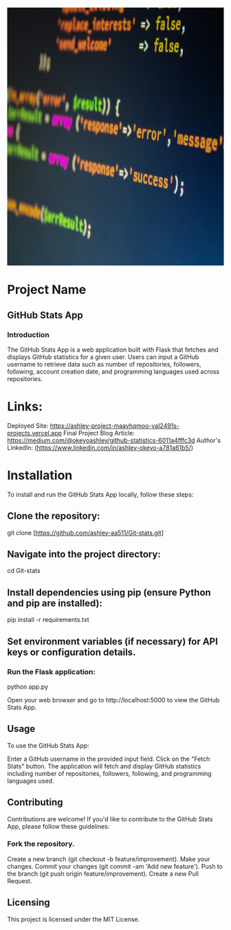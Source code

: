<a href="URL_REDIRECT" target="blank"><img align="center" src="git-code.jpg" height="600" /></a>


# Project Name
## GitHub Stats App
### Introduction
The GitHub Stats App is a web application built with Flask that fetches and displays GitHub statistics for a given user. Users can input a GitHub username to retrieve data such as number of repositories, followers, following, account creation date, and programming languages used across repositories.

# Links:

Deployed Site: https://ashley-project-maavhqmoo-val2491s-projects.vercel.app
Final Project Blog Article: https://medium.com/@okeyoashley/github-statistics-6011a4fffc3d
Author's LinkedIn: (https://www.linkedin.com/in/ashley-okeyo-a781a61b5/)

# Installation
To install and run the GitHub Stats App locally, follow these steps:

## Clone the repository:

git clone [https://github.com/ashley-aa511/Git-stats.git]

## Navigate into the project directory:
cd Git-stats

## Install dependencies using pip (ensure Python and pip are installed):
pip install -r requirements.txt

## Set environment variables (if necessary) for API keys or configuration details.
### Run the Flask application:
python app.py

Open your web browser and go to http://localhost:5000 to view the GitHub Stats App.

## Usage
To use the GitHub Stats App:

Enter a GitHub username in the provided input field.
Click on the "Fetch Stats" button.
The application will fetch and display GitHub statistics including number of repositories, followers, following, and programming languages used.
## Contributing
Contributions are welcome! If you'd like to contribute to the GitHub Stats App, please follow these guidelines:

### Fork the repository.
Create a new branch (git checkout -b feature/improvement).
Make your changes.
Commit your changes (git commit -am 'Add new feature').
Push to the branch (git push origin feature/improvement).
Create a new Pull Request.

## Licensing
This project is licensed under the MIT License.

